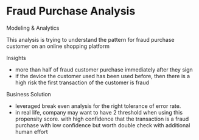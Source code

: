 # Fraud Purchase Analysis
Modeling &amp; Analytics

This analysis is trying to understand the pattern for fraud purchase customer on an online shopping platform

Insights
* more than half of fraud customer purchase immediately after they sign 
* if the device the customer used has been used before, then there is a high risk the first transaction of the customer is fraud 

Business Solution

* leveraged break even analysis for the right tolerance of error rate.
* in real life, company may want to have 2 threshold when using this propensity score. 
      with high confidence that the transaction is a fraud purchase
      with low confidence but worth double check with additional human effort

